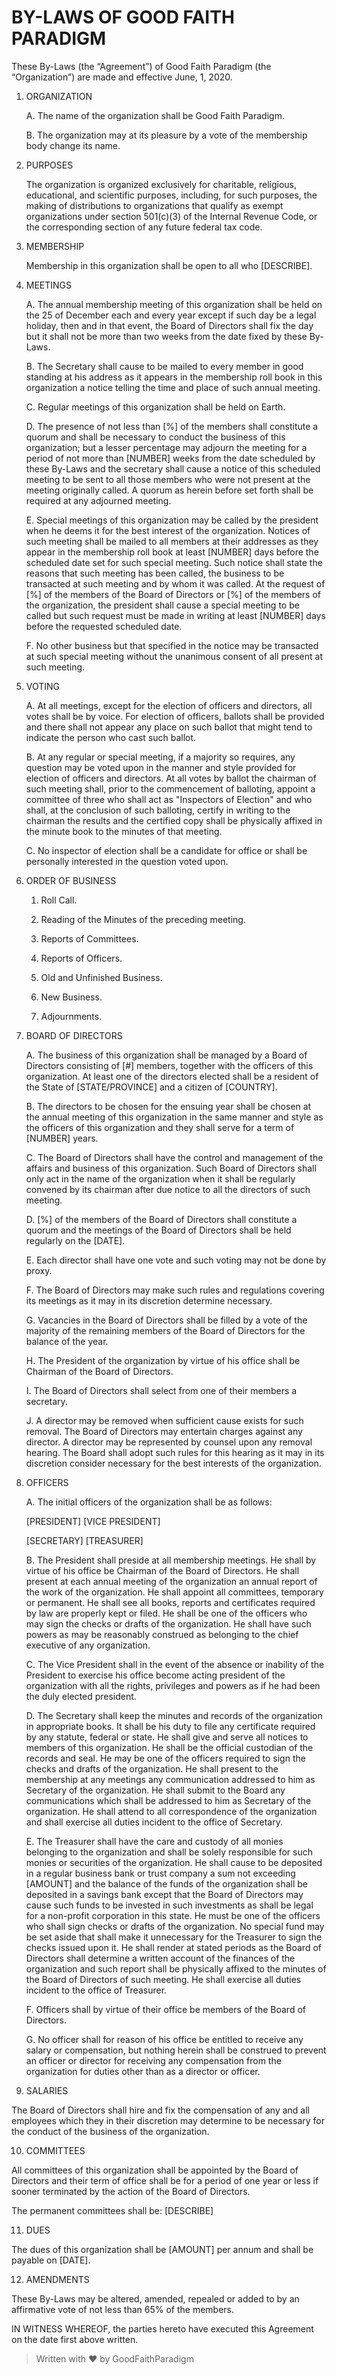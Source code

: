 ﻿# BY-LAWS OF GOOD FAITH PARADIGM

These By-Laws (the “Agreement”) of Good Faith Paradigm (the “Organization”) are made and effective June, 1, 2020.

 1. ORGANIZATION
 
 	A. The name of the organization shall be Good Faith Paradigm.
	
	B. The organization may at its pleasure by a vote of the membership body change its name.

 1. PURPOSES

	The organization is organized exclusively for charitable, religious, educational, and scientific purposes, including, for such purposes, the making of distributions to organizations that qualify as exempt organizations under section 501(c)(3) of the Internal Revenue Code, or the corresponding section of any future federal tax code.

3. MEMBERSHIP

	Membership in this organization shall be open to all who [DESCRIBE].

4. MEETINGS

	A. The annual membership meeting of this organization shall be held on the 25 of December each and every year except if such day be a legal holiday, then and in that event, the Board of Directors shall fix the day but it shall not be more than two weeks from the date fixed by these By-Laws.

	B. The Secretary shall cause to be mailed to every member in good standing at his address as it appears in the membership roll book in this organization a notice telling the time and place of such annual meeting.

	C. Regular meetings of this organization shall be held on Earth.

	D. The presence of not less than [%] of the members shall constitute a quorum and shall be necessary to conduct the business of this organization; but a lesser percentage may adjourn the meeting for a period of not more than [NUMBER] weeks from the date scheduled by these By-Laws and the secretary shall cause a notice of this scheduled meeting to be sent to all those members who were not present at the meeting originally called. A quorum as herein before set forth shall be required at any adjourned meeting.

	E. Special meetings of this organization may be called by the president when he deems it for the best interest of the organization. Notices of such meeting shall be mailed to all members at their addresses as they appear in the membership roll book at least [NUMBER] days before the scheduled date set for such special meeting. Such notice shall state the reasons that such meeting has been called, the business to be transacted at such meeting and by whom it was called. At the request of [%] of the members of the Board of Directors or [%] of the members of the organization, the president shall cause a special meeting to be called but such request must be made in writing at least [NUMBER] days before the requested scheduled date.

	F. No other business but that specified in the notice may be transacted at such special meeting without the unanimous consent of all present at such meeting.

5. VOTING

	A. At all meetings, except for the election of officers and directors, all votes shall be by voice. For election of officers, ballots shall be provided and there shall not appear any place on such ballot that might tend to indicate the person who cast such ballot.

	B. At any regular or special meeting, if a majority so requires, any question may be voted upon in the manner and style provided for election of officers and directors. At all votes by ballot the chairman of such meeting shall, prior to the commencement of balloting, appoint a committee of three who shall act as "Inspectors of Election" and who shall, at the conclusion of such balloting, certify in writing to the chairman the results and the certified copy shall be physically affixed in the minute book to the minutes of that meeting.

	C. No inspector of election shall be a candidate for office or shall be personally interested in the question voted upon.

6. ORDER OF BUSINESS

	1. Roll Call.

	2. Reading of the Minutes of the preceding meeting.

	3. Reports of Committees.

	4. Reports of Officers.

	5. Old and Unfinished Business.

	6. New Business.

	7. Adjournments.

7. BOARD OF DIRECTORS

	A. The business of this organization shall be managed by a Board of Directors consisting of [#] members, together with the officers of this organization. At least one of the directors elected shall be a resident of the State of [STATE/PROVINCE] and a citizen of [COUNTRY].

	B. The directors to be chosen for the ensuing year shall be chosen at the annual meeting of this organization in the same manner and style as the officers of this organization and they shall serve for a term of [NUMBER] years.

	C. The Board of Directors shall have the control and management of the affairs and business of this organization. Such Board of Directors shall only act in the name of the organization when it shall be regularly convened by its chairman after due notice to all the directors of such meeting.

	D. [%] of the members of the Board of Directors shall constitute a quorum and the meetings of the Board of Directors shall be held regularly on the [DATE].

	E. Each director shall have one vote and such voting may not be done by proxy.

	F. The Board of Directors may make such rules and regulations covering its meetings as it may in its discretion determine necessary.

	G. Vacancies in the Board of Directors shall be filled by a vote of the majority of the remaining members of the Board of Directors for the balance of the year.

	H. The President of the organization by virtue of his office shall be Chairman of the Board of Directors.

	I. The Board of Directors shall select from one of their members a secretary.

	J. A director may be removed when sufficient cause exists for such removal. The Board of Directors may entertain charges against any director. A director may be represented by counsel upon any removal hearing. The Board shall adopt such rules for this hearing as it may in its discretion consider necessary for the best interests of the organization.

8. OFFICERS

	A. The initial officers of the organization shall be as follows:

	[PRESIDENT] [VICE PRESIDENT]

	[SECRETARY] [TREASURER]

	B. The President shall preside at all membership meetings. He shall by virtue of his office be Chairman of the Board of Directors. He shall present at each annual meeting of the organization an annual report of the work of the organization. He shall appoint all committees, temporary or permanent. He shall see all books, reports and certificates required by law are properly kept or filed. He shall be one of the officers who may sign the checks or drafts of the organization. He shall have such powers as may be reasonably construed as belonging to the chief executive of any organization.

	C. The Vice President shall in the event of the absence or inability of the President to exercise his office become acting president of the organization with all the rights, privileges and powers as if he had been the duly elected president.

	D. The Secretary shall keep the minutes and records of the organization in appropriate books. It shall be his duty to file any certificate required by any statute, federal or state. He shall give and serve all notices to members of this organization. He shall be the official custodian of the records and seal. He may be one of the officers required to sign the checks and drafts of the organization. He shall present to the membership at any meetings any communication addressed to him as Secretary of the organization. He shall submit to the Board any communications which shall be addressed to him as Secretary of the organization. He shall attend to all correspondence of the organization and shall exercise all duties incident to the office of Secretary.

	E. The Treasurer shall have the care and custody of all monies belonging to the organization and shall be solely responsible for such monies or securities of the organization. He shall cause to be deposited in a regular business bank or trust company a sum not exceeding [AMOUNT] and the balance of the funds of the organization shall be deposited in a savings bank except that the Board of Directors may cause such funds to be invested in such investments as shall be legal for a non-profit corporation in this state. He must be one of the officers who shall sign checks or drafts of the organization. No special fund may be set aside that shall make it unnecessary for the Treasurer to sign the checks issued upon it. He shall render at stated periods as the Board of Directors shall determine a written account of the finances of the organization and such report shall be physically affixed to the minutes of the Board of Directors of such meeting. He shall exercise all duties incident to the office of Treasurer.

	F. Officers shall by virtue of their office be members of the Board of Directors.

	G. No officer shall for reason of his office be entitled to receive any salary or compensation, but nothing herein shall be construed to prevent an officer or director for receiving any compensation from the organization for duties other than as a director or officer.

9. SALARIES

The Board of Directors shall hire and fix the compensation of any and all employees which they in their discretion may determine to be necessary for the conduct of the business of the organization.

10. COMMITTEES

All committees of this organization shall be appointed by the Board of Directors and their term of office shall be for a period of one year or less if sooner terminated by the action of the Board of Directors.

The permanent committees shall be: [DESCRIBE]

11. DUES

The dues of this organization shall be [AMOUNT] per annum and shall be payable on [DATE].

12. AMENDMENTS

These By-Laws may be altered, amended, repealed or added to by an affirmative vote of not less than 65% of the members.

IN WITNESS WHEREOF, the parties hereto have executed this Agreement on the date first above written.



> Written with ❤️ by GoodFaithParadigm
